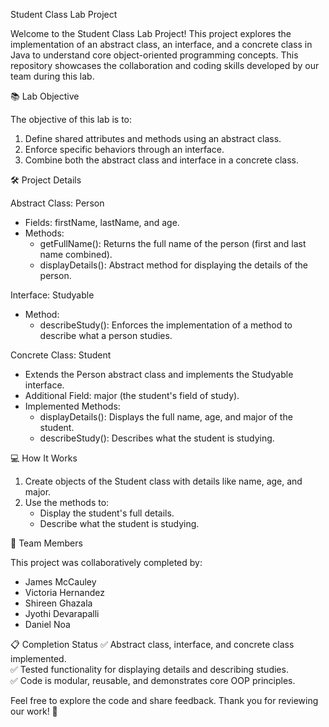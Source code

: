 Student Class Lab Project

Welcome to the Student Class Lab Project! This project explores the implementation of an abstract class, an interface, and a concrete class in Java to understand core object-oriented programming concepts. This repository showcases the collaboration and coding skills developed by our team during this lab.


📚 Lab Objective

The objective of this lab is to:
1. Define shared attributes and methods using an abstract class.
2. Enforce specific behaviors through an interface.
3. Combine both the abstract class and interface in a concrete class.

🛠 Project Details

Abstract Class: Person
- Fields: firstName, lastName, and age.
- Methods:
  - getFullName(): Returns the full name of the person (first and last name combined).
  - displayDetails(): Abstract method for displaying the details of the person.

Interface: Studyable
- Method:
  - describeStudy(): Enforces the implementation of a method to describe what a person studies.

Concrete Class: Student
- Extends the Person abstract class and implements the Studyable interface.
- Additional Field: major (the student's field of study).
- Implemented Methods:
  - displayDetails(): Displays the full name, age, and major of the student.
  - describeStudy(): Describes what the student is studying.


💻 How It Works

1. Create objects of the Student class with details like name, age, and major.
2. Use the methods to:
   - Display the student's full details.
   - Describe what the student is studying.

👥 Team Members

This project was collaboratively completed by:
- James McCauley
- Victoria Hernandez
- Shireen Ghazala
- Jyothi Devarapalli
- Daniel Noa

📋 Completion Status
✅ Abstract class, interface, and concrete class implemented.  
✅ Tested functionality for displaying details and describing studies.  
✅ Code is modular, reusable, and demonstrates core OOP principles.

Feel free to explore the code and share feedback. Thank you for reviewing our work! 🎉
